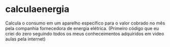 # calculaenergia
Calcula o consumo em um aparelho específico para o valor cobrado no mês pela companhia fornecedora de energia elétrica.
(Primeiro código que eu criei do zero seguindo todos os meus conheceimentos adquiridos em video aulas pela internet)
